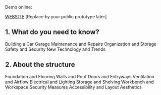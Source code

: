Demo online: 

[WEBSITE](https://shu-home.glitch.me/) [Replace by your public prototype later]

## 1. What do you need to know?
  Building a Car Garage
  Maintenance and Repairs
  Organization and Storage
  Safety and Security
  New Technology and Trends


## 2. About the structure
  Foundation and Flooring
  Walls and Roof
  Doors and Entryways
  Ventilation and Airflow
  Electrical and Lighting
  Storage and Shelving
  Workbench and Workspace
  Security Measures
  Accessibility and Layout
  Aesthetics
